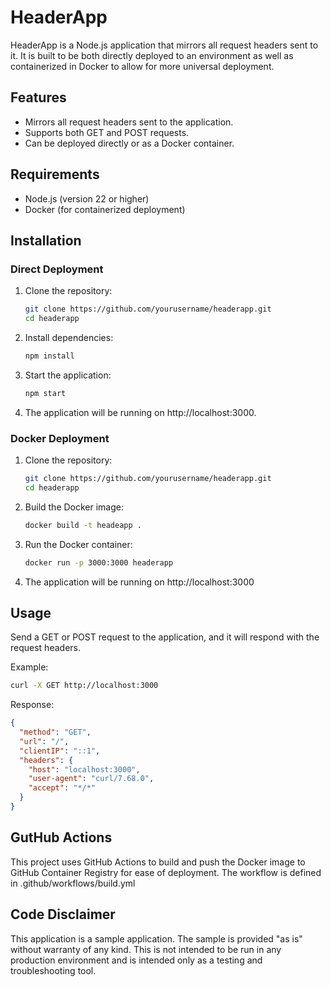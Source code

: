 # HeaderApp

HeaderApp is a Node.js application that mirrors all request headers sent to it. It is built to be both directly deployed to an environment as well as containerized in Docker to allow for more universal deployment.

## Features

- Mirrors all request headers sent to the application.
- Supports both GET and POST requests.
- Can be deployed directly or as a Docker container.

## Requirements

- Node.js (version 22 or higher)
- Docker (for containerized deployment)

## Installation

### Direct Deployment

1. Clone the repository:

   ```sh
   git clone https://github.com/yourusername/headerapp.git
   cd headerapp

2. Install dependencies:

   ```sh
   npm install

3. Start the application:

   ```sh
   npm start

4. The application will be running on http://localhost:3000.

### Docker Deployment

1. Clone the repository:

   ```sh
   git clone https://github.com/yourusername/headerapp.git
   cd headerapp


2. Build the Docker image:

   ```sh
   docker build -t headeapp .
   
3. Run the Docker container:

   ```sh
   docker run -p 3000:3000 headerapp

4. The application will be running on http://localhost:3000

## Usage

Send a GET or POST request to the application, and it will respond with the request headers.

Example:

```sh
curl -X GET http://localhost:3000
```

Response:

```json 
{
  "method": "GET",
  "url": "/",
  "clientIP": "::1",
  "headers": {
    "host": "localhost:3000",
    "user-agent": "curl/7.68.0",
    "accept": "*/*"
  }
}
```

## GutHub Actions

This project uses GitHub Actions to build and push the Docker image to GitHub Container Registry for ease of deployment. The workflow is defined in .github/workflows/build.yml

## Code Disclaimer

This application is a sample application. The sample is provided "as is" without warranty of any kind. This is not intended to be run in any production environment and is intended only as a testing and troubleshooting tool.
